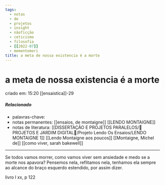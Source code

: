 ```yaml
---
tags:
  - notas
  - de
  - projetos
  - insight
  - nãoficção
  - ceticismo
  - filosofia
  - [[2022-07]]
  - mementomori
title: a meta de nossa existencia é a morte
---
```

# a meta de nossa existencia é a morte
criado em: 15:20 [[ensaistica]]-29

##### Relacionado
- palavras-chave: 
- notas permanentes: [[ensaios, de montaigne]] [[LENDO MONTAIGNE]]
- notas de literatura: [[DISSERTAÇÃO E PROJETOS PARALELOS/🏡 PROJETOS E JARDIM DIGITAL🌱/Projeto Lendo Os Ensaios/LENDO MONTAIGNE 1]] [[Lendo Montaigne aos poucos]] [[Montaigne, Michel de]] [[como viver, sarah bakewell]]
---
Se todos vamos morrer, como vamos viver sem ansiedade e medo se a morte nos apavora? Pensemos nela, reflitamos nela, tenhamos ela sempre ao alcance do braço esquerdo estendido, por assim dizer.

livro I xx, p 122
